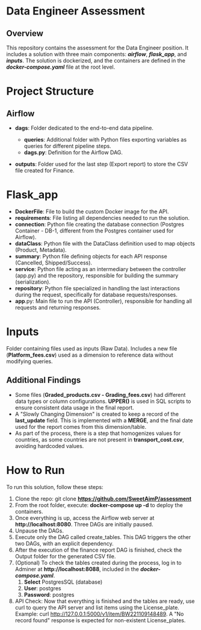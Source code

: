 # Data Engineer Assessment
## Overview
This repository contains the assessment for the Data Engineer position. It includes a solution with three main components: ***airflow***, ***flask_app***, and ***inputs***. The solution is dockerized, and the containers are defined in the ***docker-compose.yaml*** file at the root level.

# Project Structure

## Airflow
* **dags**: Folder dedicated to the end-to-end data pipeline.

    * **queries**: Additional folder with Python files exporting variables as queries for different pipeline steps.
    * **dags.py**: Definition for the Airflow DAG.
* **outputs**: Folder used for the last step (Export report) to store the CSV file created for Finance.

# Flask_app
* **DockerFile**: File to build the custom Docker image for the API.
* **requirements**: File listing all dependencies needed to run the solution.
* **connection**: Python file creating the database connection (Postgres Container - DB-1, different from the Postgres container used for Airflow).
* **dataClass**: Python file with the DataClass definition used to map objects (Product, Metadata).
* **summary**: Python file defining objects for each API response (Cancelled, Shipped/Success).
* **service**: Python file acting as an intermediary between the controller (app.py) and the repository, responsible for building the summary (serialization).
* **repository**: Python file specialized in handling the last interactions during the request, specifically for database requests/responses.
* **app**.py: Main file to run the API (Controller), responsible for handling all requests and returning responses.

# Inputs
Folder containing files used as inputs (Raw Data). Includes a new file (**Platform_fees.csv**) used as a dimension to reference data without modifying queries.

## **Additional Findings**
* Some files (**Graded_products.csv - Grading_fees.csv**) had different data types or column configurations. **UPPER()** is used in SQL scripts to ensure consistent data usage in the final report.
* A "Slowly Changing Dimension" is created to keep a record of the **last_update** field. This is implemented with a **MERGE**, and the final date used for the report comes from this dimension/table.
* As part of the process, there is a step that homogenizes values for countries, as some countries are not present in **transport_cost.csv**, avoiding hardcoded values.

# How to Run
To run this solution, follow these steps:

1. Clone the repo: git clone **https://github.com/SweetAimP/assessment**
2. From the root folder, execute: **docker-compose up -d** to deploy the containers.
3. Once everything is up, access the Airflow web server at **http://localhost:8080**. Three DAGs are initially paused.
4. Unpause the DAGs.
5. Execute only the DAG called create_tables. This DAG triggers the other two DAGs, with an explicit dependency.
6. After the execution of the finance report DAG is finished, check the Output folder for the generated CSV file.
7. (Optional) To check the tables created during the process, log in to Adminer at **http://localhost:8088**, included in the ***docker-compose.yaml***.
    1. **Select** PostgresSQL (database)
    2. **User**: postgres
    3. **Password**: postgres
8. API Check: Now that everything is finished and the tables are ready, use curl to query the API server and list items using the License_plate. Example: curl http://127.0.0.1:5000/v1/item/BW221109148489. A "No record found" response is expected for non-existent License_plates.
